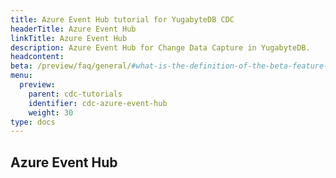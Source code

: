 ```yaml
---
title: Azure Event Hub tutorial for YugabyteDB CDC
headerTitle: Azure Event Hub
linkTitle: Azure Event Hub
description: Azure Event Hub for Change Data Capture in YugabyteDB.
headcontent: 
beta: /preview/faq/general/#what-is-the-definition-of-the-beta-feature-tag
menu:
  preview:
    parent: cdc-tutorials
    identifier: cdc-azure-event-hub
    weight: 30
type: docs
---
```


## Azure Event Hub
